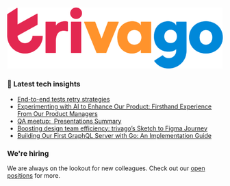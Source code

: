![trivago logo](/images/logo-trivago.png)

### 📝 Latest tech insights

<!-- BLOG-POST-LIST:START -->
- [End-to-end tests retry strategies](https://tech.trivago.com/post/2023-09-27-end-to-end-tests-retry-strategies/)
- [Experimenting with AI to Enhance Our Product: Firsthand Experience From Our Product Managers](https://tech.trivago.com/post/2023-09-15-experimenting-with-ai-to-enhance-our-product-firsthand-experience-from-our-product-managers/)
- [QA meetup:  Presentations Summary](https://tech.trivago.com/post/2023-08-02-qa-meetup-summary-and-presentations/)
- [Boosting design team efficiency: trivago’s Sketch to Figma Journey](https://tech.trivago.com/post/2023-06-15-boosting-design-team-efficiency-trivagos-sketch-to-figma-journey/)
- [Building Our First GraphQL Server with Go: An Implementation Guide](https://tech.trivago.com/post/2023-05-17-building-our-first-graphql-server-with-go-an-implementation-guide/)
<!-- BLOG-POST-LIST:END -->

### We're hiring

We are always on the lookout for new colleagues.
Check out our [open positions](https://company.trivago.com/open-positions/?gh_src=5d4685202) for more.

<!--

**Here are some ideas to get you started:**

🙋‍♀️ A short introduction - what is your organization all about?
🌈 Contribution guidelines - how can the community get involved?
👩‍💻 Useful resources - where can the community find your docs? Is there anything else the community should know?
🍿 Fun facts - what does your team eat for breakfast?
🧙 Remember, you can do mighty things with the power of [Markdown](https://guides.github.com/features/mastering-markdown/)
-->
